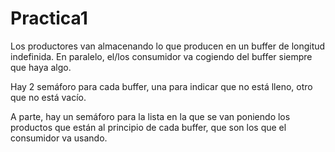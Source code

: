 # Practica1
Los productores van almacenando lo que producen en un buffer de longitud indefinida.
En paralelo, el/los consumidor va cogiendo del buffer siempre que haya algo.

Hay 2 semáforo para cada buffer, una para indicar que no está lleno, otro que no está vacío.

A parte, hay un semáforo para la lista en la que se van poniendo los productos que están al principio de cada buffer, que son los que el consumidor va usando.



